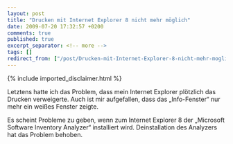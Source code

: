 ```yaml
---
layout: post
title: "Drucken mit Internet Explorer 8 nicht mehr möglich"
date: 2009-07-20 17:32:57 +0200
comments: true
published: true
excerpt_separator: <!-- more -->
tags: []
redirect_from: ["/post/Drucken-mit-Internet-Explorer-8-nicht-mehr-moglich", "/post/drucken-mit-internet-explorer-8-nicht-mehr-moglich"]
---
```

<!-- more -->
{% include imported_disclaimer.html %}
<p>Letztens hatte ich das Problem, dass mein Internet Explorer plötzlich das Drucken verweigerte. Auch ist mir aufgefallen, dass das „Info-Fenster“ nur mehr ein weißes Fenster zeigte. </p>  <p>Es scheint Probleme zu geben, wenn zum Internet Explorer 8 der „Microsoft Software Inventory Analyzer“ installiert wird. Deinstallation des Analyzers hat das Problem behoben. </p>
